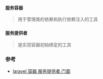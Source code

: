 ### `服务容器`

>用于管理类的依赖和执行依赖注入的工具

### `服务提供者`

>是实现容器初始绑定的工具


### 参考

- [laravel 容器 服务提供者 门面](https://www.cnblogs.com/lyzg/p/6181055.html#_label2)
